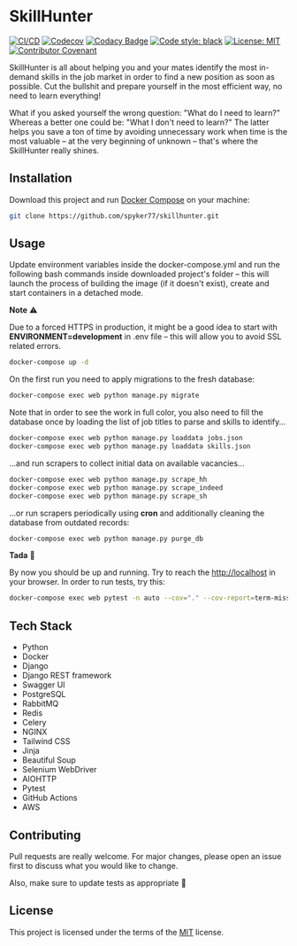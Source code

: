 # SkillHunter

[![CI/CD](https://github.com/spyker77/skillhunter/actions/workflows/main.yml/badge.svg?branch=main)](https://github.com/spyker77/skillhunter/actions/workflows/main.yml)
[![Codecov](https://codecov.io/gh/spyker77/skillhunter/branch/main/graph/badge.svg?token=BBTT6UO39V)](https://codecov.io/gh/spyker77/skillhunter)
[![Codacy Badge](https://app.codacy.com/project/badge/Grade/111702284f88482bbc4b64d2b6d169c5)](https://www.codacy.com/gh/spyker77/skillhunter/dashboard)
[![Code style: black](https://img.shields.io/badge/code%20style-black-000000.svg)](https://github.com/psf/black)
[![License: MIT](https://img.shields.io/badge/License-MIT-yellow.svg)](LICENSE)
[![Contributor Covenant](https://img.shields.io/badge/Contributor%20Covenant-2.0-4baaaa.svg)](CODE_OF_CONDUCT.md)

SkillHunter is all about helping you and your mates identify the most in-demand skills in the job market in order to find a new position as soon as possible. Cut the bullshit and prepare yourself in the most efficient way, no need to learn everything!

What if you asked yourself the wrong question: "What do I need to learn?" Whereas a better one could be: "What I don't need to learn?" The latter helps you save a ton of time by avoiding unnecessary work when time is the most valuable – at the very beginning of unknown – that's where the SkillHunter really shines.

## Installation

Download this project and run [Docker Compose](https://docs.docker.com/compose/install/) on your machine:

```bash
git clone https://github.com/spyker77/skillhunter.git
```

## Usage

Update environment variables inside the docker-compose.yml and run the following bash commands inside downloaded project's folder – this will launch the process of building the image (if it doesn't exist), create and start containers in a detached mode.

**Note** ⚠️

Due to a forced HTTPS in production, it might be a good idea to start with **ENVIRONMENT=development** in .env file – this will allow you to avoid SSL related errors.

```bash
docker-compose up -d
```

On the first run you need to apply migrations to the fresh database:

```bash
docker-compose exec web python manage.py migrate
```

Note that in order to see the work in full color, you also need to fill the database once by loading the list of job titles to parse and skills to identify...

```bash
docker-compose exec web python manage.py loaddata jobs.json
docker-compose exec web python manage.py loaddata skills.json
```

...and run scrapers to collect initial data on available vacancies...

```bash
docker-compose exec web python manage.py scrape_hh
docker-compose exec web python manage.py scrape_indeed
docker-compose exec web python manage.py scrape_sh
```

...or run scrapers periodically using **cron** and additionally cleaning the database from outdated records:

```bash
docker-compose exec web python manage.py purge_db
```

**Tada** 🎉

By now you should be up and running. Try to reach the <http://localhost> in your browser. In order to run tests, try this:

```bash
docker-compose exec web pytest -n auto --cov="." --cov-report=term-missing
```

## Tech Stack

- Python
- Docker
- Django
- Django REST framework
- Swagger UI
- PostgreSQL
- RabbitMQ
- Redis
- Celery
- NGINX
- Tailwind CSS
- Jinja
- Beautiful Soup
- Selenium WebDriver
- AIOHTTP
- Pytest
- GitHub Actions
- AWS

## Contributing

Pull requests are really welcome. For major changes, please open an issue first to discuss what you would like to change.

Also, make sure to update tests as appropriate 🙏

## License

This project is licensed under the terms of the [MIT](https://github.com/spyker77/skillhunter/blob/main/LICENSE) license.
